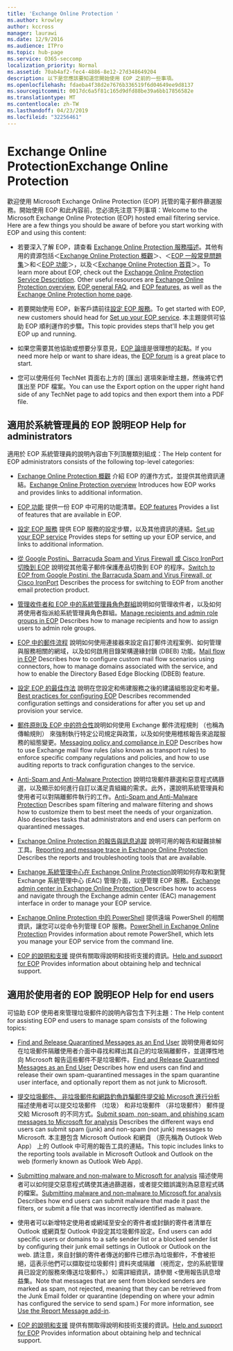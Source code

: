 ```yaml
---
title: 'Exchange Online Protection '
ms.author: krowley
author: kccross
manager: laurawi
ms.date: 12/9/2016
ms.audience: ITPro
ms.topic: hub-page
ms.service: O365-seccomp
localization_priority: Normal
ms.assetid: 70ab4af2-fec4-4886-8e12-27d348649204
description: 以下是您應該要知道您開始使用 EOP 之前的一些事項。
ms.openlocfilehash: fdaeba4f38d2e7676b336519f6d04649ee9d8137
ms.sourcegitcommit: 0017dc6a5f81c165d9dfd88be39a6bb17856582e
ms.translationtype: MT
ms.contentlocale: zh-TW
ms.lasthandoff: 04/23/2019
ms.locfileid: "32256461"
---
```

# <a name="exchange-online-protection"></a><span data-ttu-id="e375c-103">Exchange Online Protection</span><span class="sxs-lookup"><span data-stu-id="e375c-103">Exchange Online Protection</span></span> 

<span data-ttu-id="e375c-p101">歡迎使用 Microsoft Exchange Online Protection (EOP) 託管的電子郵件篩選服務。開始使用 EOP 和此內容前，您必須先注意下列事項：</span><span class="sxs-lookup"><span data-stu-id="e375c-p101">Welcome to the Microsoft Exchange Online Protection (EOP) hosted email filtering service. Here are a few things you should be aware of before you start working with EOP and using this content:</span></span>
  
- <span data-ttu-id="e375c-p102">若要深入了解 EOP，請查看 [Exchange Online Protection 服務描述](https://go.microsoft.com/fwlink/p/?LinkId=320619)。其他有用的資源包括＜[Exchange Online Protection 概觀](exchange-online-protection-overview.md)＞、＜[EOP 一般常見問題集](eop-general-faq.md)＞和＜[EOP 功能](eop-features.md)＞，以及＜[Exchange Online Protection 首頁](https://go.microsoft.com/fwlink/?LinkId=279912)＞。</span><span class="sxs-lookup"><span data-stu-id="e375c-p102">To learn more about EOP, check out the [Exchange Online Protection Service Description](https://go.microsoft.com/fwlink/p/?LinkId=320619). Other useful resources are [Exchange Online Protection overview](exchange-online-protection-overview.md), [EOP general FAQ](eop-general-faq.md), and [EOP features](eop-features.md), as well as the [Exchange Online Protection home page](https://go.microsoft.com/fwlink/?LinkId=279912).</span></span>
    
- <span data-ttu-id="e375c-108">若要開始使用 EOP，新客戶請前往[設定 EOP 服務](set-up-your-eop-service.md)。</span><span class="sxs-lookup"><span data-stu-id="e375c-108">To get started with EOP, new customers should head for [Set up your EOP service](set-up-your-eop-service.md).</span></span> <span data-ttu-id="e375c-109">本主題提供可協助 EOP 順利運作的步驟。</span><span class="sxs-lookup"><span data-stu-id="e375c-109">This topic provides steps that'll help you get EOP up and running.</span></span> 
    
- <span data-ttu-id="e375c-110">如果您需要其他協助或想要分享意見，[EOP 論壇](https://go.microsoft.com/fwlink/?LinkId=285351)是很理想的起點。</span><span class="sxs-lookup"><span data-stu-id="e375c-110">If you need more help or want to share ideas, the [EOP forum](https://go.microsoft.com/fwlink/?LinkId=285351) is a great place to start.</span></span> 
    
- <span data-ttu-id="e375c-111">您可以使用任何 TechNet 頁面右上方的 [匯出] 選項來新增主題，然後將它們匯出至 PDF 檔案。</span><span class="sxs-lookup"><span data-stu-id="e375c-111">You can use the Export option on the upper right hand side of any TechNet page to add topics and then export them into a PDF file.</span></span> 
    
## <a name="eop-help-for-administrators"></a><span data-ttu-id="e375c-112">適用於系統管理員的 EOP 說明</span><span class="sxs-lookup"><span data-stu-id="e375c-112">EOP Help for administrators</span></span>

<span data-ttu-id="e375c-113">適用於 EOP 系統管理員的說明內容由下列頂層類別組成：</span><span class="sxs-lookup"><span data-stu-id="e375c-113">The Help content for EOP administrators consists of the following top-level categories:</span></span>
  
- <span data-ttu-id="e375c-114">[Exchange Online Protection 概觀](exchange-online-protection-overview.md) 介紹 EOP 的運作方式，並提供其他資訊連結。</span><span class="sxs-lookup"><span data-stu-id="e375c-114">[Exchange Online Protection overview](exchange-online-protection-overview.md) Introduces how EOP works and provides links to additional information.</span></span> 
    
- <span data-ttu-id="e375c-115">[EOP 功能](eop-features.md) 提供一份 EOP 中可用的功能清單。</span><span class="sxs-lookup"><span data-stu-id="e375c-115">[EOP features](eop-features.md) Provides a list of features that are available in EOP.</span></span> 
    
- <span data-ttu-id="e375c-116">[設定 EOP 服務](set-up-your-eop-service.md) 提供 EOP 服務的設定步驟，以及其他資訊的連結。</span><span class="sxs-lookup"><span data-stu-id="e375c-116">[Set up your EOP service](set-up-your-eop-service.md) Provides steps for setting up your EOP service, and links to additional information.</span></span> 
    
- <span data-ttu-id="e375c-117">[從 Google Postini、Barracuda Spam and Virus Firewall 或 Cisco IronPort 切換到 EOP](switch-to-eop-from-google-postini-the-barracuda-spam-and-virus-firewall-or-cisco.md) 說明從其他電子郵件保護產品切換到 EOP 的程序。</span><span class="sxs-lookup"><span data-stu-id="e375c-117">[Switch to EOP from Google Postini, the Barracuda Spam and Virus Firewall, or Cisco IronPort](switch-to-eop-from-google-postini-the-barracuda-spam-and-virus-firewall-or-cisco.md) Describes the process for switching to EOP from another email protection product.</span></span> 
    
- <span data-ttu-id="e375c-118">[管理收件者和 EOP 中的系統管理員角色群組](manage-recipients-and-admin-role-groups-in-eop.md)說明如何管理收件者，以及如何將使用者指派給系統管理員角色群組。</span><span class="sxs-lookup"><span data-stu-id="e375c-118">[Manage recipients and admin role groups in EOP](manage-recipients-and-admin-role-groups-in-eop.md) Describes how to manage recipients and how to assign users to admin role groups.</span></span> 
    
- <span data-ttu-id="e375c-119">[EOP 中的郵件流程](mail-flow-in-eop.md) 說明如何使用連接器來設定自訂郵件流程案例、如何管理與服務相關的網域，以及如何啟用目錄架構邊緣封鎖 (DBEB) 功能。</span><span class="sxs-lookup"><span data-stu-id="e375c-119">[Mail flow in EOP](mail-flow-in-eop.md) Describes how to configure custom mail flow scenarios using connectors, how to manage domains associated with the service, and how to enable the Directory Based Edge Blocking (DBEB) feature.</span></span> 
    
- <span data-ttu-id="e375c-120">[設定 EOP 的最佳作法](best-practices-for-configuring-eop.md) 說明在您設定和佈建服務之後的建議組態設定和考量。</span><span class="sxs-lookup"><span data-stu-id="e375c-120">[Best practices for configuring EOP](best-practices-for-configuring-eop.md) Describes recommended configuration settings and considerations for after you set up and provision your service.</span></span> 
    
- <span data-ttu-id="e375c-121">[郵件原則及 EOP 中的符合性](messaging-policy-and-compliance-in-eop.md)說明如何使用 Exchange 郵件流程規則 （也稱為傳輸規則） 來強制執行特定公司規定與政策，以及如何使用稽核報告來追蹤服務的組態變更。</span><span class="sxs-lookup"><span data-stu-id="e375c-121">[Messaging policy and compliance in EOP](messaging-policy-and-compliance-in-eop.md) Describes how to use Exchange mail flow rules (also known as transport rules) to enforce specific company regulations and policies, and how to use auditing reports to track configuration changes to the service.</span></span> 
    
- <span data-ttu-id="e375c-p104">[Anti-Spam and Anti-Malware Protection](http://technet.microsoft.com/library/93c6c227-7442-4293-b64d-ec8f15c928db.aspx) 說明垃圾郵件篩選和惡意程式碼篩選，以及顯示如何進行自訂以滿足貴組織的需求。此外，還說明系統管理員和使用者可以對隔離郵件執行的工作。</span><span class="sxs-lookup"><span data-stu-id="e375c-p104">[Anti-Spam and Anti-Malware Protection](http://technet.microsoft.com/library/93c6c227-7442-4293-b64d-ec8f15c928db.aspx) Describes spam filtering and malware filtering and shows how to customize them to best meet the needs of your organization. Also describes tasks that administrators and end users can perform on quarantined messages.</span></span> 
    
- <span data-ttu-id="e375c-124">[Exchange Online Protection 的報告與訊息追蹤](reporting-and-message-trace-in-exchange-online-protection.md) 說明可用的報告和疑難排解工具。</span><span class="sxs-lookup"><span data-stu-id="e375c-124">[Reporting and message trace in Exchange Online Protection](reporting-and-message-trace-in-exchange-online-protection.md) Describes the reports and troubleshooting tools that are available.</span></span> 
    
- <span data-ttu-id="e375c-125">[Exchange 系統管理中心在 Exchange Online Protection](../exchange-admin-center-in-exchange-online-protection-eop.md)說明如何存取和瀏覽 Exchange 系統管理中心 (EAC) 管理介面，以便管理 EOP 服務。</span><span class="sxs-lookup"><span data-stu-id="e375c-125">[Exchange admin center in Exchange Online Protection ](../exchange-admin-center-in-exchange-online-protection-eop.md) Describes how to access and navigate through the Exchange admin center (EAC) management interface in order to manage your EOP service.</span></span> 
    
- <span data-ttu-id="e375c-126">[Exchange Online Protection 中的 PowerShell](http://technet.microsoft.com/library/f7918a88-774a-405e-945b-bc2f5ee9f748.aspx) 提供遠端 PowerShell 的相關資訊，讓您可以從命令列管理 EOP 服務。</span><span class="sxs-lookup"><span data-stu-id="e375c-126">[PowerShell in Exchange Online Protection](http://technet.microsoft.com/library/f7918a88-774a-405e-945b-bc2f5ee9f748.aspx) Provides information about remote PowerShell, which lets you manage your EOP service from the command line.</span></span> 
    
- <span data-ttu-id="e375c-127">[EOP 的說明和支援](help-and-support-for-eop.md) 提供有關取得說明和技術支援的資訊。</span><span class="sxs-lookup"><span data-stu-id="e375c-127">[Help and support for EOP](help-and-support-for-eop.md) Provides information about obtaining help and technical support.</span></span> 
    
## <a name="eop-help-for-end-users"></a><span data-ttu-id="e375c-128">適用於使用者的 EOP 說明</span><span class="sxs-lookup"><span data-stu-id="e375c-128">EOP Help for end users</span></span>
<span data-ttu-id="e375c-129"><a name="sectionSection1"> </a></span><span class="sxs-lookup"><span data-stu-id="e375c-129"></span></span>

<span data-ttu-id="e375c-130">可協助 EOP 使用者來管理垃圾郵件的說明內容包含下列主題：</span><span class="sxs-lookup"><span data-stu-id="e375c-130">The Help content for assisting EOP end users to manage spam consists of the following topics:</span></span>
  
- <span data-ttu-id="e375c-131">[Find and Release Quarantined Messages as an End User](http://technet.microsoft.com/library/e439b560-827a-4807-abd3-6b861c1ff786.aspx) 說明使用者如何在垃圾郵件隔離使用者介面中尋找和釋出其自己的垃圾隔離郵件，並選擇性地向 Microsoft 報告這些郵件不是垃圾郵件。</span><span class="sxs-lookup"><span data-stu-id="e375c-131">[Find and Release Quarantined Messages as an End User](http://technet.microsoft.com/library/e439b560-827a-4807-abd3-6b861c1ff786.aspx) Describes how end users can find and release their own spam-quarantined messages in the spam quarantine user interface, and optionally report them as not junk to Microsoft.</span></span> 
        
- <span data-ttu-id="e375c-132">[提交垃圾郵件、 非垃圾郵件和網路釣魚詐騙郵件提交給 Microsoft 進行分析](../submit-spam-non-spam-and-phishing-scam-messages-to-microsoft-for-analysis.md)描述使用者可以提交垃圾郵件 （垃圾） 和非垃圾郵件 （非垃圾郵件） 郵件提交給 Microsoft 的不同方式。</span><span class="sxs-lookup"><span data-stu-id="e375c-132">[Submit spam, non-spam, and phishing scam messages to Microsoft for analysis](../submit-spam-non-spam-and-phishing-scam-messages-to-microsoft-for-analysis.md) Describes the different ways end users can submit spam (junk) and non-spam (not junk) messages to Microsoft.</span></span> <span data-ttu-id="e375c-133">本主題包含 Microsoft Outlook 和網頁 （原先稱為 Outlook Web App） 上的 Outlook 中可用的報告工具的連結。</span><span class="sxs-lookup"><span data-stu-id="e375c-133">This topic includes links to the reporting tools available in Microsoft Outlook and Outlook on the web (formerly known as Outlook Web App).</span></span> 
    
- <span data-ttu-id="e375c-134">[Submitting malware and non-malware to Microsoft for analysis](../submitting-malware-and-non-malware-to-microsoft-for-analysis.md) 描述使用者可以如何提交惡意程式碼使其通過篩選器，或者提交錯誤識別為惡意程式碼的檔案。</span><span class="sxs-lookup"><span data-stu-id="e375c-134">[Submitting malware and non-malware to Microsoft for analysis](../submitting-malware-and-non-malware-to-microsoft-for-analysis.md) Describes how end users can submit malware that made it past the filters, or submit a file that was incorrectly identified as malware.</span></span> 
    
- <span data-ttu-id="e375c-135">使用者可以新增特定使用者或網域至安全的寄件者或封鎖的寄件者清單在 Outlook 或網頁型 Outlook 中設定其垃圾郵件設定。</span><span class="sxs-lookup"><span data-stu-id="e375c-135">End users can add specific users or domains to a safe sender list or a blocked sender list by configuring their junk email settings in Outlook or Outlook on the web.</span></span> <span data-ttu-id="e375c-136">請注意，來自封鎖的寄件者傳送的郵件已標示為垃圾郵件，不會被拒絕，這表示他們可以擷取從垃圾郵件] 資料夾或隔離 （視而定，您的系統管理員已設定的服務來傳送垃圾郵件。）如需詳細資訊，請參閱 <<c0>使用報告訊息增益集。</span><span class="sxs-lookup"><span data-stu-id="e375c-136">Note that messages that are sent from blocked senders are marked as spam, not rejected, meaning that they can be retrieved from the Junk Email folder or quarantine (depending on where your admin has configured the service to send spam.) For more information, see [Use the Report Message add-in](https://support.office.com/article/addin-b5caa9f1-cdf3-4443-af8c-ff724ea719d2).</span></span>
    
- <span data-ttu-id="e375c-137">[EOP 的說明和支援](help-and-support-for-eop.md) 提供有關取得說明和技術支援的資訊。</span><span class="sxs-lookup"><span data-stu-id="e375c-137">[Help and support for EOP](help-and-support-for-eop.md) Provides information about obtaining help and technical support.</span></span> 
    
